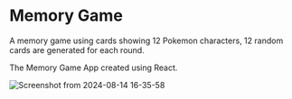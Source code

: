 # Memory Game

A memory game using cards showing 12 Pokemon characters, 12 random cards are generated for each round.

The Memory Game App created using React.

![Screenshot from 2024-08-14 16-35-58](https://github.com/user-attachments/assets/bde52381-04c8-4f61-88be-8e4e00ea6e03)
